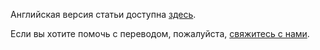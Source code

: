 Английская версия статьи доступна [здесь](http://bem.info/articles/start-with-project-stub/).

Если вы хотите помочь с переводом, пожалуйста, [свяжитесь с нами](mailto:tadatuta@yandex-team.ru).
